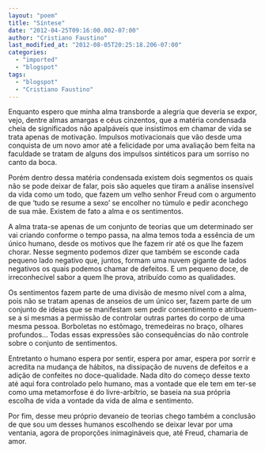 ```yaml
---
layout: "poem"
title: "Síntese"
date: "2012-04-25T09:16:00.002-07:00"
author: "Cristiano Faustino"
last_modified_at: "2012-08-05T20:25:18.206-07:00"
categories:
  - "imported"
  - "blogspot"
tags:
  - "blogspot"
  - "Cristiano Faustino"
---
```


Enquanto espero que minha alma transborde a alegria que
deveria se expor, vejo, dentre almas amargas e céus cinzentos, que a matéria
condensada cheia de significados não apalpáveis que insistimos em chamar de
vida se trata apenas de motivação. Impulsos motivacionais que vão desde uma
conquista de um novo amor até a felicidade por uma avaliação bem feita na
faculdade se tratam de alguns dos impulsos sintéticos para um sorriso no canto
da boca.

Porém dentro dessa matéria condensada existem dois segmentos
os quais não se pode deixar de falar, pois são aqueles que tiram a análise
insensível da vida como um todo, que fazem um velho senhor Freud com o
argumento de que ‘tudo se resume a sexo’ se encolher no túmulo e pedir
aconchego de sua mãe. Existem de fato a alma e os sentimentos.

A alma trata-se apenas de um conjunto de teorias que um
determinado ser vai criando conforme o tempo passa, na alma temos toda a
essência de um único humano, desde os motivos que lhe fazem rir até os que lhe
fazem chorar. Nesse segmento podemos dizer que também se esconde cada pequeno
lado negativo que, juntos, formam uma nuvem gigante de lados negativos os quais
podemos chamar de defeitos. E um pequeno doce, de irreconhecível sabor a quem
lhe prova, atribuído como as qualidades.

Os sentimentos fazem parte de uma divisão de mesmo nível com
a alma, pois não se tratam apenas de anseios de um único ser, fazem parte de um
conjunto de ideias que se manifestam sem pedir consentimento e atribuem-se a si
mesmas a permissão de controlar outras partes do corpo de uma mesma pessoa.
Borboletas no estômago, tremedeiras no braço, olhares profundos... Todas essas
expressões são consequências do não controle sobre o conjunto de sentimentos.

Entretanto o humano espera por sentir, espera por amar,
espera por sorrir e acredita na mudança de hábitos, na dissipação de nuvens de
defeitos e a adição de confeites no doce-qualidade. Nada dito do começo desse
texto até aqui fora controlado pelo humano, mas a vontade que ele tem em ter-se
como uma metamorfose é do livre-arbítrio, se baseia na sua própria escolha de
vida a vontade da vida de alma e sentimento.

Por fim, desse meu próprio devaneio de teorias chego também
a conclusão de que sou um desses humanos escolhendo se deixar levar por uma
ventania, agora de proporções inimagináveis que, até Freud, chamaria de amor.